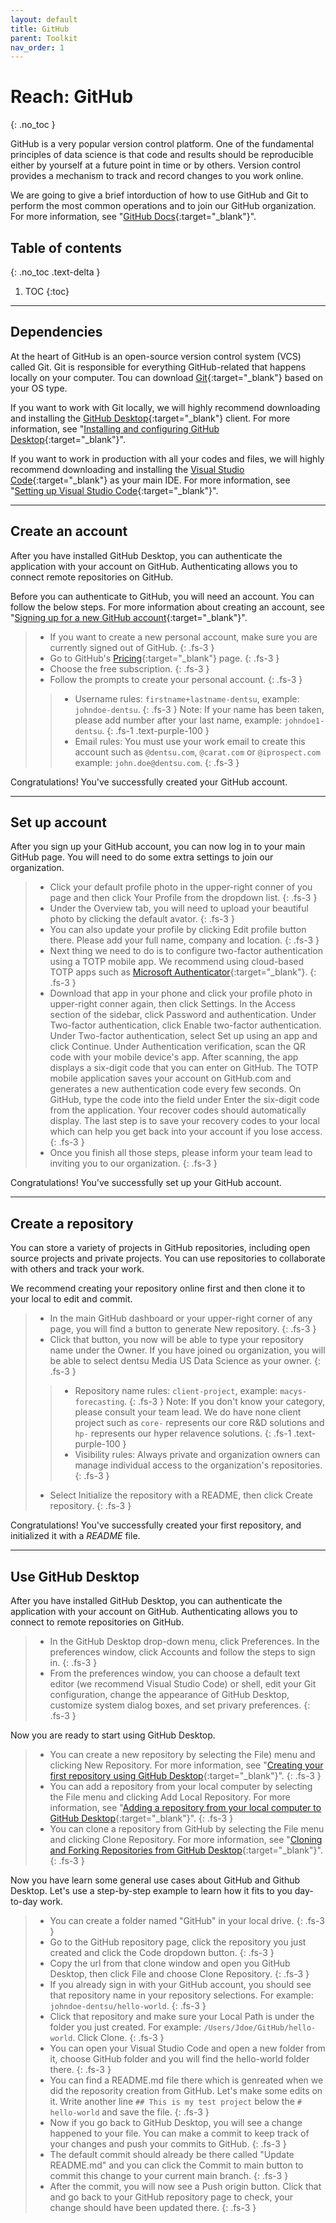 ```yaml
---
layout: default
title: GitHub
parent: Toolkit
nav_order: 1
---
```


# Reach: GitHub
{: .no_toc }

GitHub is a very popular version control platform. One of the fundamental principles of data science is that code and results should be reproducible either by yourself at a future point in time or by others. Version control provides a mechanism to track and record changes to you work online.

We are going to give a brief intorduction of how to use GitHub and Git to perform the most common operations and to join our GitHub organization. For more information, see "[GitHub Docs](https://docs.github.com/en){:target="\_blank"}".

## Table of contents
{: .no_toc .text-delta }

1. TOC
{:toc}

---

## Dependencies

At the heart of GitHub is an open-source version control system (VCS) called Git. Git is responsible for everything GitHub-related that happens locally on your computer. Tou can download [Git](https://git-scm.com/downloads){:target="\_blank"} based on your OS type.

If you want to work with Git locally, we will highly recommend downloading and installing the [GitHub Desktop](https://desktop.github.com/){:target="\_blank"} client. For more information, see "[Installing and configuring GitHub Desktop](https://docs.github.com/en/desktop/installing-and-configuring-github-desktop/overview/getting-started-with-github-desktop){:target="\_blank"}".

If you want to work in production with all your codes and files, we will highly recommend downloading and installing the [Visual Studio Code](https://code.visualstudio.com/){:target="\_blank"} as your main IDE. For more information, see "[Setting up Visual Studio Code](https://code.visualstudio.com/docs/setup/setup-overview){:target="\_blank"}".

---

## Create an account

After you have installed GitHub Desktop, you can authenticate the application with your account on GitHub. Authenticating allows you to connect remote repositories on GitHub.

Before you can authenticate to GitHub, you will need an account. You can follow the below steps. For more information about creating an account, see "[Signing up for a new GitHub account](https://docs.github.com/en/get-started/signing-up-for-github/signing-up-for-a-new-github-account){:target="\_blank"}".

> - If you want to create a new personal account, make sure you are currently signed out of GitHub.
{: .fs-3 }
> - Go to GitHub's [Pricing](https://github.com/pricing){:target="\_blank"} page.
{: .fs-3 }
> - Choose the <span class="text-purple-100">free</span> subscription.
{: .fs-3 }
> - Follow the prompts to create your personal account.
{: .fs-3 }
>> - Username rules: `firstname+lastname-dentsu`, example: `johndoe-dentsu`.
{: .fs-3 }
>> Note: If your name has been taken, please add number after your last name, example: `johndoe1-dentsu`.
{: .fs-1 .text-purple-100 }
>> - Email rules: You must use your work email to create this account such as `@dentsu.com`, `@carat.com` or `@iprospect.com` example: `john.doe@dentsu.com`.
{: .fs-3 }

Congratulations! You've successfully created your GitHub account.

---

## Set up account

After you sign up your GitHub account, you can now log in to your main GitHub page. You will need to do some extra settings to join our organization.

> - Click your default profile photo in the upper-right conner of you page and then click <span class="text-purple-100">Your Profile</span> from the dropdown list.
{: .fs-3 }
> - Under the <span class="text-purple-100">Overview tab</span>, you will need to upload your beautiful photo by clicking the default avator.
{: .fs-3 }
> - You can also update your profile by clicking <span class="text-purple-100">Edit profile</span> button there. Please add your full name, company and location.
{: .fs-3 }
> - Next thing we need to do is to configure two-factor authentication using a TOTP mobile app. We recommend using cloud-based TOTP apps such as [Microsoft Authenticator](https://www.microsoft.com/en-us/security/mobile-authenticator-app){:target="\_blank"}. 
{: .fs-3 }
> - Download that app in your phone and click your profile photo in upper-right conner again, then click <span class="text-purple-100">Settings</span>. In the  <span class="text-purple-100">Access</span> section of the sidebar, click  <span class="text-purple-100">Password and authentication</span>. Under  <span class="text-purple-100">Two-factor authentication</span>, click  <span class="text-purple-100">Enable two-factor authentication</span>. Under  <span class="text-purple-100">Two-factor authentication</span>, select  <span class="text-purple-100">Set up using an app</span> and click  <span class="text-purple-100">Continue</span>. Under <span class="text-purple-100">Authentication verification</span>, scan the QR code with your mobile device's app. After scanning, the app displays a six-digit code that you can enter on GitHub. The TOTP mobile application saves your account on GitHub.com and generates a new authentication code every few seconds. On GitHub, type the code into the field under <span class="text-purple-100">Enter the six-digit code from the application</span>. Your recover codes should automatically display. The last step is to save your recovery codes to your local which can help you get back into your account if you lose access.
{: .fs-3 }
> - Once you finish all those steps, please inform your team lead to inviting you to our organization.
{: .fs-3 }

Congratulations! You've successfully set up your GitHub account.

---

## Create a repository

You can store a variety of projects in GitHub repositories, including open source projects and private projects. You can use repositories to collaborate with others and track your work. 

We recommend creating your repository online first and then clone it to your local to edit and commit.

> - In the main GitHub dashboard or your upper-right corner of any page, you will find a button to generate <span class="text-purple-100">New repository</span>.
{: .fs-3 }
> - Click that button, you now will be able to type your repository name under the <span class="text-purple-100">Owner</span>. If you have joined ou organization, you will be able to select <span class="text-purple-100">dentsu Media US Data Science</span> as your owner.
{: .fs-3 }
>>  - Repository name rules: `client-project`, example: `macys-forecasting`.
{: .fs-3 }
>> Note: If you don't know your category, please consult your team lead. We do have none client project such as `core-` represents our core R&D solutions and `hp-` represents our hyper relavence solutions.
{: .fs-1 .text-purple-100 }
>> - Visibility rules: Always private and organization owners can manage individual access to the organization's repositories.
{: .fs-3 }
> - Select <span class="text-purple-100">Initialize the repository with a README</span>, then click <span class="text-purple-100">Create repository</span>.
{: .fs-3 }

Congratulations! You've successfully created your first repository, and initialized it with a *README* file.

---

## Use GitHub Desktop

After you have installed GitHub Desktop, you can authenticate the application with your account on GitHub. Authenticating allows you to connect to remote repositories on GitHub.

> - In the GitHub Desktop drop-down menu, click <span class="text-purple-100">Preferences</span>. In the preferences window, click <span class="text-purple-100">Accounts</span> and follow the steps to sign in.
{: .fs-3 }
> - From the preferences window, you can choose a default text editor (we recommend <span class="text-purple-100">Visual Studio Code</span>) or shell, edit your Git configuration, change the appearance of GitHub Desktop, customize system dialog boxes, and set privary preferences.
{: .fs-3 }

Now you are ready to start using GitHub Desktop.

> - You can create a new repository by selecting the <span class="text-purple-100">File</span>) menu and clicking <span class="text-purple-100">New Repository</span>. For more information, see "[Creating your first repository using GitHub Desktop](https://docs.github.com/en/desktop/installing-and-configuring-github-desktop/overview/creating-your-first-repository-using-github-desktop){:target="\_blank"}".
{: .fs-3 }
> - You can add a repository from your local computer by selecting the <span class="text-purple-100">File</span> menu and clicking <span class="text-purple-100">Add Local Repository</span>. For more information, see "[Adding a repository from your local computer to GitHub Desktop](https://docs.github.com/en/desktop/contributing-and-collaborating-using-github-desktop/adding-and-cloning-repositories/adding-a-repository-from-your-local-computer-to-github-desktop){:target="\_blank"}".
{: .fs-3 }
> - You can clone a repository from GitHub by selecting the <span class="text-purple-100">File</span> menu and clicking <span class="text-purple-100">Clone Repository</span>. For more information, see "[Cloning and Forking Repositories from GitHub Desktop](https://docs.github.com/en/desktop/contributing-and-collaborating-using-github-desktop/adding-and-cloning-repositories/cloning-and-forking-repositories-from-github-desktop){:target="\_blank"}".
{: .fs-3 }

Now you have learn some general use cases about GitHub and Github Desktop. Let's use a step-by-step example to learn how it fits to you day-to-day work.

> - You can create a folder named "<span class="text-purple-100">GitHub</span>" in your local drive.
{: .fs-3 }
> - Go to the GitHub repository page, click the repository you just created and click the <span class="text-purple-100">Code</span> dropdown button.
{: .fs-3 }
> - Copy the url from that clone window and open you GitHub Desktop, then click <span class="text-purple-100">File</span> and choose <span class="text-purple-100">Clone Repository</span>.
{: .fs-3 }
> - If you already sign in with your GitHub account, you should see that repository name in your repository selections. For example: `johndoe-dentsu/hello-world`.
{: .fs-3 }
> - Click that repository and make sure your <span class="text-purple-100">Local Path</span> is under the folder you just created. For example: `/Users/Jdoe/GitHub/hello-world`. Click <span class="text-purple-100">Clone</span>.
{: .fs-3 }
> - You can open your <span class="text-purple-100">Visual Studio Code</span> and open a new folder from it, choose <span class="text-purple-100">GitHub</span> folder and you will find the <span class="text-purple-100">hello-world</span> folder there.
{: .fs-3 }
> - You can find a <span class="text-purple-100">README.md</span> file there which is genreated when we did the reposority creation from GitHub. Let's make some edits on it. Write another line `## This is my test project` below the `# hello-world` and save the file.
{: .fs-3 }
> - Now if you go back to <span class="text-purple-100">GitHub Desktop</span>, you will see a change happened to your file. You can make a commit to keep track of your changes and push your commits to GitHub.
{: .fs-3 }
> - The default commit should already be there called <span class="text-purple-100">"Update README.md"</span> and you can click the <span class="text-purple-100">Commit to main</span> button to commit this change to your current main branch.
{: .fs-3 }
> - After the commit, you will now see a <span class="text-purple-100">Push origin</span> button. Click that and go back to your <span class="text-purple-100">GitHub repository page</span> to check, your change should have been updated there.
{: .fs-3 }